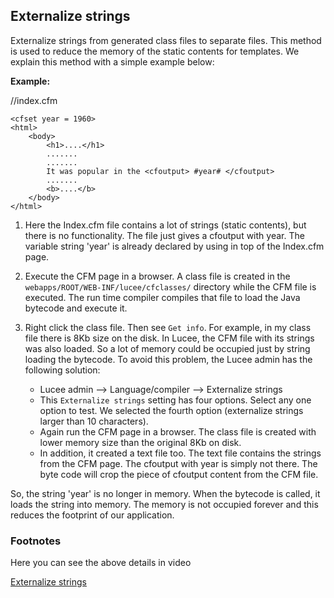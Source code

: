 <!--
{
  "title": "Externalize strings",
  "id": "Externalizing_Strings",
  "description": "Externalize strings from generated class files to separate files. This method is used to reduce the memory of the static contents for templates.",
  "keywords": [
    "Externalize strings",
    "Memory reduction",
    "Class files",
    "Static contents",
    "Lucee"
  ]
}
-->
## Externalize strings ##

Externalize strings from generated class files to separate files. This method is used to reduce the memory of the static contents for templates. We explain this method with a simple example below:

**Example:**

//index.cfm

```lucee
<cfset year = 1960>
<html>
    <body>
        <h1>....</h1>
        .......
        .......
        It was popular in the <cfoutput> #year# </cfoutput>
        .......
        <b>....</b>
    </body>
</html>
```

1. Here the Index.cfm file contains a lot of strings (static contents), but there is no functionality. The file just gives a cfoutput with year. The variable string 'year' is already declared by using in top of the Index.cfm page.

2. Execute the CFM page in a browser. A class file is created in the `webapps/ROOT/WEB-INF/lucee/cfclasses/` directory while the CFM file is executed. The run time compiler compiles that file to load the Java bytecode and execute it.

3. Right click the class file. Then see `Get info`. For example, in my class file there is 8Kb size on the disk. In Lucee, the CFM file with its strings was also loaded. So a lot of memory could be occupied just by string loading the bytecode. To avoid this problem, the Lucee admin has the following solution:

   - Lucee admin --> Language/compiler --> Externalize strings
   - This `Externalize strings` setting has four options. Select any one option to test. We selected the fourth option (externalize strings larger than 10 characters).
   - Again run the CFM page in a browser. The class file is created with lower memory size than the original 8Kb on disk.
   - In addition, it created a text file too. The text file contains the strings from the CFM page. The cfoutput with year is simply not there. The byte code will crop the piece of cfoutput content from the CFM file.

So, the string 'year' is no longer in memory. When the bytecode is called, it loads the string into memory. The memory is not occupied forever and this reduces the footprint of our application.

### Footnotes ###

Here you can see the above details in video

[Externalize strings](https://youtu.be/AUcsHkVFXHE)
